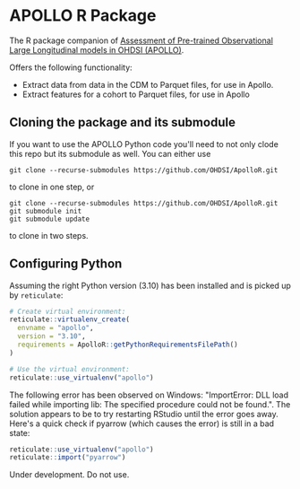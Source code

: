 APOLLO R Package
================

The R package companion of [Assessment of Pre-trained Observational Large Longitudinal models in OHDSI (APOLLO)](https://github.com/OHDSI/Apollo).

Offers the following functionality:
- Extract data from data in the CDM to Parquet files, for use in Apollo.
- Extract features for a cohort to Parquet files, for use in Apollo

## Cloning the package and its submodule

If you want to use the APOLLO Python code you'll need to not only clode this repo but its submodule as well. You can either use

```
git clone --recurse-submodules https://github.com/OHDSI/ApolloR.git
```

to clone in one step, or 

```
git clone --recurse-submodules https://github.com/OHDSI/ApolloR.git
git submodule init
git submodule update
```

to clone in two steps.


## Configuring Python

Assuming the right Python version (3.10) has been installed and is picked up by `reticulate`:

```r
# Create virtual environment:
reticulate::virtualenv_create(
  envname = "apollo",
  version = "3.10",
  requirements = ApolloR::getPythonRequirementsFilePath()
)

# Use the virtual environment:
reticulate::use_virtualenv("apollo")
```

The following error has been observed on Windows: "ImportError: DLL load failed while importing lib: The specified procedure could not be found.". The solution appears to be to try restarting RStudio until the error goes away. Here's a quick check if pyarrow (which causes the error) is still in a bad state:

```r
reticulate::use_virtualenv("apollo")
reticulate::import("pyarrow")
```


Under development. Do not use.
